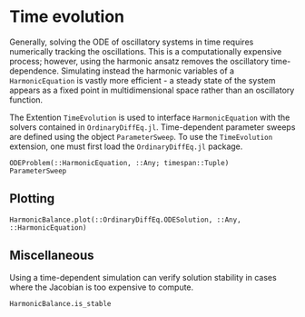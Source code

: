 # Time evolution

Generally, solving the ODE of oscillatory systems in time requires numerically tracking the oscillations. This is a computationally expensive process; however, using the harmonic ansatz removes the oscillatory time-dependence. Simulating instead the harmonic variables of a `HarmonicEquation` is vastly more efficient - a steady state of the system appears as a fixed point in multidimensional space rather than an oscillatory function.

The Extention `TimeEvolution` is used to interface `HarmonicEquation` with the solvers contained in `OrdinaryDiffEq.jl`. Time-dependent parameter sweeps are defined using the object `ParameterSweep`. To use the `TimeEvolution` extension, one must first load the `OrdinaryDiffEq.jl` package.
```@docs
ODEProblem(::HarmonicEquation, ::Any; timespan::Tuple)
ParameterSweep
```

## Plotting

```@docs
HarmonicBalance.plot(::OrdinaryDiffEq.ODESolution, ::Any, ::HarmonicEquation)
```

## Miscellaneous
Using a time-dependent simulation can verify solution stability in cases where the Jacobian is too expensive to compute.

```@docs
HarmonicBalance.is_stable
```